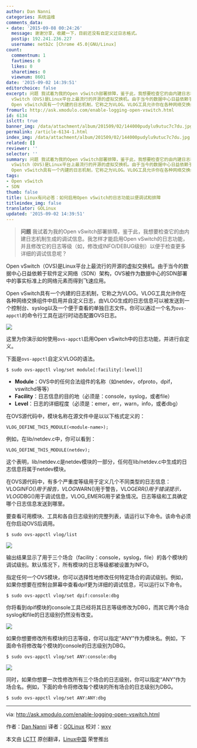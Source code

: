 ```yaml
---
author: Dan Nanni
categories: 系统运维
comments_data:
- date: '2015-09-08 00:24:26'
  message: 谢谢分享，收藏一下，目前还没有自定义过日志格式。
  postip: 192.241.236.227
  username: netb2c [Chrome 45.0|GNU/Linux]
count:
  commentnum: 1
  favtimes: 0
  likes: 0
  sharetimes: 0
  viewnum: 8601
date: '2015-09-02 14:39:51'
editorchoice: false
excerpt: 问题 我试着为我的Open vSwitch部署排障，鉴于此，我想要检查它的由内建日志机制生成的调试信息。我怎样才能启用Open vSwitch的日志功能，并且修改它的日志等级（如，修改成INFO/DEBUG级别）以便于检查更多详细的调试信息呢？  Open
  vSwitch（OVS)是Linux平台上最流行的开源的虚拟交换机。由于当今的数据中心日益依赖于软件定义网络（SDN）架构，OVS被作为数据中心的SDN部署中的事实标准上的网络元素而得到飞速应用。
  Open vSwitch具有一个内建的日志机制，它称之为VLOG。VLOG工具允许你在各种网络交换组件中启用并自定义日志，由VLOG生成
fromurl: http://ask.xmodulo.com/enable-logging-open-vswitch.html
id: 6134
islctt: true
banner_img: /data/attachment/album/201509/02/144000pudylu9utuc7c7du.jpg
permalink: /article-6134-1.html
index_img: /data/attachment/album/201509/02/144000pudylu9utuc7c7du.jpg.thumb.jpg
related: []
reviewer: ''
selector: ''
summary: 问题 我试着为我的Open vSwitch部署排障，鉴于此，我想要检查它的由内建日志机制生成的调试信息。我怎样才能启用Open vSwitch的日志功能，并且修改它的日志等级（如，修改成INFO/DEBUG级别）以便于检查更多详细的调试信息呢？  Open
  vSwitch（OVS)是Linux平台上最流行的开源的虚拟交换机。由于当今的数据中心日益依赖于软件定义网络（SDN）架构，OVS被作为数据中心的SDN部署中的事实标准上的网络元素而得到飞速应用。
  Open vSwitch具有一个内建的日志机制，它称之为VLOG。VLOG工具允许你在各种网络交换组件中启用并自定义日志，由VLOG生成
tags:
- Open vSwitch
- SDN
thumb: false
title: Linux有问必答：如何启用Open vSwitch的日志功能以便调试和排障
titleindex_img: false
translator: GOLinux
updated: '2015-09-02 14:39:51'
---
```



> 
> **问题** 我试着为我的Open vSwitch部署排障，鉴于此，我想要检查它的由内建日志机制生成的调试信息。我怎样才能启用Open vSwitch的日志功能，并且修改它的日志等级（如，修改成INFO/DEBUG级别）以便于检查更多详细的调试信息呢？
> 
> 
> 


Open vSwitch（OVS)是Linux平台上最流行的开源的虚拟交换机。由于当今的数据中心日益依赖于软件定义网络（SDN）架构，OVS被作为数据中心的SDN部署中的事实标准上的网络元素而得到飞速应用。


Open vSwitch具有一个内建的日志机制，它称之为VLOG。VLOG工具允许你在各种网络交换组件中启用并自定义日志，由VLOG生成的日志信息可以被发送到一个控制台、syslog以及一个便于查看的单独日志文件。你可以通过一个名为`ovs-appctl`的命令行工具在运行时动态配置OVS日志。


![](/data/attachment/album/201509/02/144000pudylu9utuc7c7du.jpg)


这里为你演示如何使用`ovs-appctl`启用Open vSwitch中的日志功能，并进行自定义。


下面是`ovs-appctl`自定义VLOG的语法。



```
$ sudo ovs-appctl vlog/set module[:facility[:level]] 

```

* **Module**：OVS中的任何合法组件的名称（如netdev，ofproto，dpif，vswitchd等等）
* **Facility**：日志信息的目的地（必须是：console，syslog，或者file）
* **Level**：日志的详细程度（必须是：emer，err，warn，info，或者dbg）


在OVS源代码中，模块名称在源文件中是以以下格式定义的：



```
VLOG_DEFINE_THIS_MODULE(<module-name>);

```

例如，在lib/netdev.c中，你可以看到：



```
VLOG_DEFINE_THIS_MODULE(netdev);

```

这个表明，lib/netdev.c是netdev模块的一部分，任何在lib/netdev.c中生成的日志信息将属于netdev模块。


在OVS源代码中，有多个严重度等级用于定义几个不同类型的日志信息：VLOG*INFO()用于报告，VLOG*WARN()用于警告，VLOG*ERR()用于错误提示，VLOG*DBG()用于调试信息，VLOG\_EMERG用于紧急情况。日志等级和工具确定哪个日志信息发送到哪里。


要查看可用模块、工具和各自日志级别的完整列表，请运行以下命令。该命令必须在你启动OVS后调用。



```
$ sudo ovs-appctl vlog/list 

```

![](/data/attachment/album/201509/02/144003zp4l04u0et8ul4kw.jpg)


输出结果显示了用于三个场合（facility：console，syslog，file）的各个模块的调试级别。默认情况下，所有模块的日志等级都被设置为INFO。


指定任何一个OVS模块，你可以选择性地修改任何特定场合的调试级别。例如，如果你想要在控制台屏幕中查看dpif更为详细的调试信息，可以运行以下命令。



```
$ sudo ovs-appctl vlog/set dpif:console:dbg 

```

你将看到dpif模块的console工具已经将其日志等级修改为DBG，而其它两个场合syslog和file的日志级别仍然没有改变。


![](/data/attachment/album/201509/02/144005vanbsjsexhtfn12a.jpg)


如果你想要修改所有模块的日志等级，你可以指定“ANY”作为模块名。例如，下面命令将修改每个模块的console的日志级别为DBG。



```
$ sudo ovs-appctl vlog/set ANY:console:dbg 

```

![](/data/attachment/album/201509/02/144006ej9t86y6djxtjrry.jpg)


同时，如果你想要一次性修改所有三个场合的日志级别，你可以指定“ANY”作为场合名。例如，下面的命令将修改每个模块的所有场合的日志级别为DBG。



```
$ sudo ovs-appctl vlog/set ANY:ANY:dbg 

```



---


via: <http://ask.xmodulo.com/enable-logging-open-vswitch.html>


作者：[Dan Nanni](http://ask.xmodulo.com/author/nanni) 译者：[GOLinux](https://github.com/GOLinux) 校对：[wxy](https://github.com/wxy)


本文由 [LCTT](https://github.com/LCTT/TranslateProject) 原创翻译，[Linux中国](https://linux.cn/) 荣誉推出
